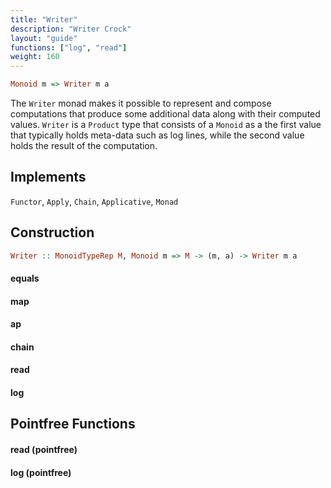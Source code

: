 ```yaml
---
title: "Writer"
description: "Writer Crock"
layout: "guide"
functions: ["log", "read"]
weight: 160
---
```



```haskell
Monoid m => Writer m a
```

The `Writer` monad makes it possible to represent and compose computations that produce  some 
additional data along with their computed values. `Writer` is a `Product` type that consists 
of a `Monoid` as a the first value that typically holds meta-data such as log lines, while the 
second value holds the result of the computation. 

<article id="topic-implements">

## Implements
`Functor`, `Apply`, `Chain`, `Applicative`, `Monad`

</article>

<article id="topic-construction">

## Construction

```haskell
Writer :: MonoidTypeRep M, Monoid m => M -> (m, a) -> Writer m a
```


</article>

<article id="topic-instance">

#### equals

#### map

#### ap

#### chain

#### read

#### log

</article>

<article id="topic-pointfree">

## Pointfree Functions

#### read (pointfree)

#### log (pointfree)

</article>
